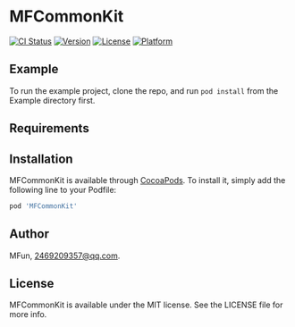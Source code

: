 # MFCommonKit

[![CI Status](https://img.shields.io/travis/MFunzero/MFCommonKit.svg?style=flat)](https://travis-ci.org/MFunzero/MFCommonKit)
[![Version](https://img.shields.io/cocoapods/v/MFCommonKit.svg?style=flat)](https://cocoapods.org/pods/MFCommonKit)
[![License](https://img.shields.io/cocoapods/l/MFCommonKit.svg?style=flat)](https://cocoapods.org/pods/MFCommonKit)
[![Platform](https://img.shields.io/cocoapods/p/MFCommonKit.svg?style=flat)](https://cocoapods.org/pods/MFCommonKit)

## Example

To run the example project, clone the repo, and run `pod install` from the Example directory first.

## Requirements

## Installation

MFCommonKit is available through [CocoaPods](https://cocoapods.org). To install
it, simply add the following line to your Podfile:

```ruby
pod 'MFCommonKit'
```

## Author

MFun, 2469209357@qq.com.

## License

MFCommonKit is available under the MIT license. See the LICENSE file for more info.
